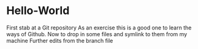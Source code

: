 # Hello-World
First stab at a Git repository
As an exercise this is a good one to learn the ways of Github.
Now to drop in some files and symlink to them from my machine
Further edits from the branch file
